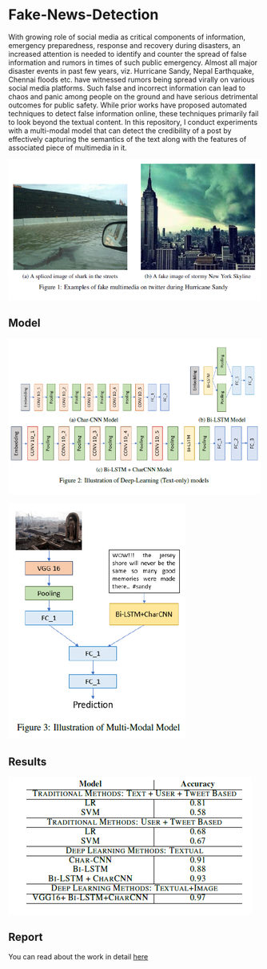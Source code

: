 # Fake-News-Detection

With growing role of social media as critical components of information, emergency preparedness, response and recovery during disasters, an increased attention is needed to identify and counter the spread of false information and rumors in times of such public emergency. Almost all major disaster events in past few years, viz. Hurricane Sandy, Nepal Earthquake, Chennai floods etc. have witnessed rumors being spread virally on various social media platforms. Such false and incorrect information can lead to chaos and panic among people on the ground and have serious detrimental outcomes for public safety. While prior works have proposed automated techniques to detect false information online, these techniques primarily fail to look beyond the textual content. In this repository, I conduct experiments with a multi-modal model that can detect the credibility of a post by effectively capturing the semantics of the text along with the features of associated piece of multimedia in it.

![Fake news examples](fakenews.png)

## Model

![model architecture](cnn-char.png)

![model architecture](multi_modal.png)

## Results

![results](table.png)

## Report

You can read about the work in detail [here](https://github.com/thechange/Fake-News-Detection/paper.pdf)
